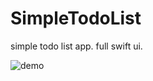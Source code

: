 # SimpleTodoList

simple todo list app.
full swift ui.

![demo](https://user-images.githubusercontent.com/93278577/210138819-7bbd46bf-49db-4997-bfad-7cb7c625b645.gif)

